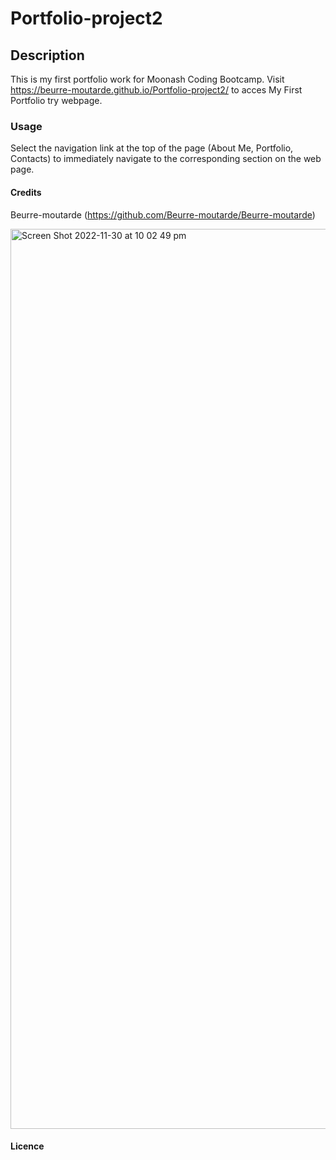 # Portfolio-project2

## Description

This is my first portfolio work for Moonash Coding Bootcamp. Visit https://beurre-moutarde.github.io/Portfolio-project2/ to acces My First Portfolio try webpage.

### Usage

Select the navigation link at the top of the page (About Me, Portfolio, Contacts) to immediately navigate to the corresponding section on the web page.

#### Credits

Beurre-moutarde (https://github.com/Beurre-moutarde/Beurre-moutarde)

<img width="1440" alt="Screen Shot 2022-11-30 at 10 02 49 pm" src="https://user-images.githubusercontent.com/116129687/204780785-ff2b9844-d7fe-4436-9929-1a4545f487d8.png">

#### Licence
